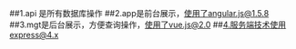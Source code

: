 ##1.api 是所有数据库操作
##2.app是前台展示，使用了angular.js@1.5.8
##3.mgt是后台展示，方便查询操作，使用了vue.js@2.0
##4.服务端技术使用express@4.x
